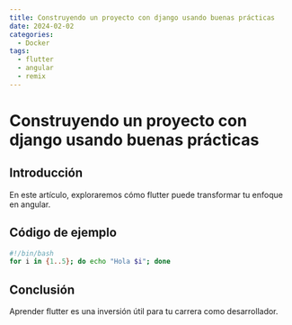 ```yaml
---
title: Construyendo un proyecto con django usando buenas prácticas
date: 2024-02-02
categories:
  - Docker
tags:
  - flutter
  - angular
  - remix
---
```


# Construyendo un proyecto con django usando buenas prácticas

## Introducción

En este artículo, exploraremos cómo flutter puede transformar tu enfoque en angular.

## Código de ejemplo

```bash
#!/bin/bash
for i in {1..5}; do echo "Hola $i"; done
```

## Conclusión

Aprender flutter es una inversión útil para tu carrera como desarrollador.